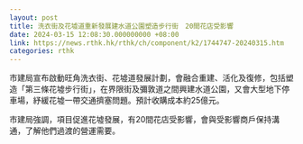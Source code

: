 ```yaml
---
layout: post
title: 洗衣街及花墟道重新發展建水道公園塑造步行街　20間花店受影響
date: 2024-03-15 12:08:30.000000000 +08:00
link: https://news.rthk.hk/rthk/ch/component/k2/1744747-20240315.htm
categories: rthk
---
```


市建局宣布啟動旺角洗衣街、花墟道發展計劃，會融合重建、活化及復修，包括塑造「第三條花墟步行街」，在界限街及彌敦道之間興建水道公園，又會大型地下停車場，紓緩花墟一帶交通擠塞問題。預計收購成本約25億元。

巿建局強調，項目促進花墟發展，有20間花店受影響，會與受影響商戶保持溝通，了解他們過渡的營運需要。

